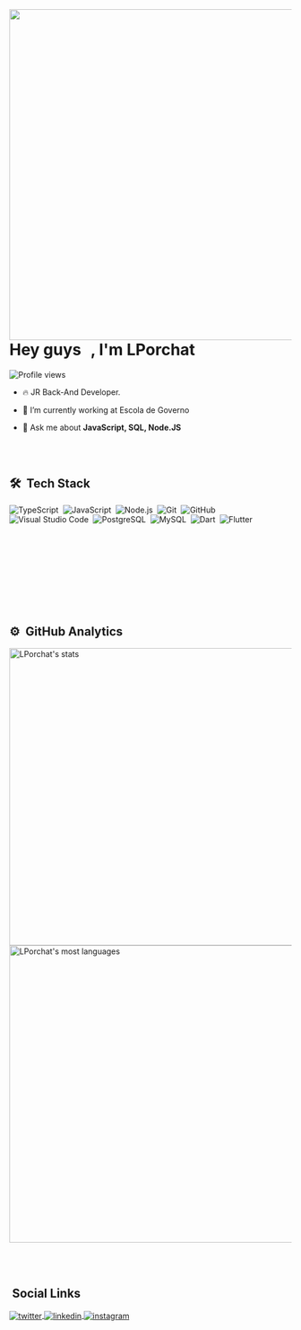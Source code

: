 
<img align="right" height="590em" src="https://raw.githubusercontent.com/gist/Lporchat/c611e31be4d4e9047595f97ec0181d04/raw/d91e78d17466f86d3d2ccbb17db9a8327184cf8d/githubCard.svg"/>
<h1 align="left">Hey guys <img src="https://raw.githubusercontent.com/kaueMarques/kaueMarques/master/hi.gif" width="10px">, I'm LPorchat</h1>
<p align="left"> <img src="https://komarev.com/ghpvc/?username=Lporchat&color=blueviolet" alt="Profile views" /> </p>

- 🔥 JR Back-And Developer. 

- 🔭 I’m currently working at Escola de Governo

- 💬 Ask me about **JavaScript, SQL, Node.JS**

<br><br>

## 🛠 &nbsp;Tech Stack

![TypeScript](https://img.shields.io/badge/-JavaScript-05122A?style=flat&logo=typescript&color=blueviolet)&nbsp;
![JavaScript](https://img.shields.io/badge/-JavaScript-05122A?style=flat&logo=javascript&color=blueviolet)&nbsp;
![Node.js](https://img.shields.io/badge/-Node.js-05122A?style=flat&logo=node.js&color=blueviolet)&nbsp;
![Git](https://img.shields.io/badge/-Git-05122A?style=flat&logo=git&color=blueviolet)&nbsp;
![GitHub](https://img.shields.io/badge/-GitHub-05122A?style=flat&logo=github&color=blueviolet)&nbsp;
![Visual Studio Code](https://img.shields.io/badge/-Visual%20Studio%20Code-05122A?style=flat&logo=visual-studio-code&logoColor=007ACC&color=blueviolet)&nbsp;
![PostgreSQL](https://img.shields.io/badge/-PostgreSQL-05122A?style=flat&logo=postgresql&color=blueviolet)&nbsp;
![MySQL](https://img.shields.io/badge/-MySQL-05122A?style=flat&logo=mysql&color=blueviolet)&nbsp;
![Dart](https://img.shields.io/badge/-Dart-05122A?style=flat&logo=dart&color=blueviolet)&nbsp;
![Flutter](https://img.shields.io/badge/-Flutter-05122A?style=flat&logo=flutter&color=blueviolet)&nbsp;

<br><br><br><br><br><br><br><br>


## ⚙️ &nbsp;GitHub Analytics

<p align="left">
<img width="530em" src="https://github-readme-stats.vercel.app/api?username=Lporchat&show_icons=true&theme=midnight-purple" alt="LPorchat's stats"/>
<img width="530em" src="https://github-readme-stats.vercel.app/api/top-langs/?username=Lporchat&theme=midnight-purple" alt="LPorchat's most languages"/>
</p>

<br><br>

##  &nbsp;Social Links
<a href="https://twitter.com/LPorchatDev" target="_blank">
  <img align="center" src="https://img.shields.io/badge/-LPorchatDev-05122A?style=flat&logo=twitter" alt="twitter"/>  
</a>
<a href="https://www.linkedin.com/in/lporchat/" target="_blank">
  <img align="center" src="https://img.shields.io/badge/-LPorchat-05122A?style=flat&logo=linkedin" alt="linkedin"/>
</a>
<a href="https://www.instagram.com/lporchat/" target="_blank">
 <img align="center" src="https://img.shields.io/badge/-LPorchat-05122A?style=flat&logo=instagram" alt="instagram"/>
</a>
</p>

<!--<img width="500em" src="https://github-readme-twitter-gazf.vercel.app/api?id=maykbrito&layout=wide&show_reply=off&show_retweet=off" />

**maykbrito/maykbrito** is a ✨ _special_ ✨ repository because its `README.md` (this file) appears on your GitHub profile.

Here are some ideas to get you started:

- 🔭 I’m currently working on ...
- 🌱 I’m currently learning ...
- 👯 I’m looking to collaborate on ...
- 🤔 I’m looking for help with ...
- 💬 Ask me about ...
- 📫 How to reach me: ...
- 😄 Pronouns: ...
- ⚡ Fun fact: ...
-->
